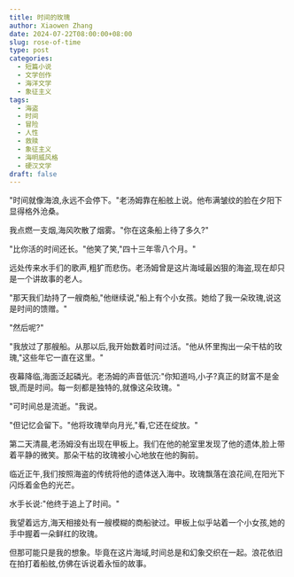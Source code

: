 ```yaml
---
title: 时间的玫瑰
author: Xiaowen Zhang
date: 2024-07-22T08:00:00+08:00
slug: rose-of-time
type: post
categories:
  - 短篇小说
  - 文学创作
  - 海洋文学
  - 象征主义
tags:
  - 海盗
  - 时间
  - 冒险
  - 人性
  - 救赎
  - 象征主义
  - 海明威风格
  - 硬汉文学
draft: false
---
```


"时间就像海浪,永远不会停下。"老汤姆靠在船舷上说。他布满皱纹的脸在夕阳下显得格外沧桑。

我点燃一支烟,海风吹散了烟雾。"你在这条船上待了多久?"

"比你活的时间还长。"他笑了笑,"四十三年零八个月。"

远处传来水手们的歌声,粗犷而悲伤。老汤姆曾是这片海域最凶狠的海盗,现在却只是一个讲故事的老人。

"那天我们劫持了一艘商船,"他继续说,"船上有个小女孩。她给了我一朵玫瑰,说这是时间的馈赠。"

"然后呢?"

"我放过了那艘船。从那以后,我开始数着时间过活。"他从怀里掏出一朵干枯的玫瑰,"这些年它一直在这里。"

夜幕降临,海面泛起磷光。老汤姆的声音低沉:"你知道吗,小子?真正的财富不是金银,而是时间。每一刻都是独特的,就像这朵玫瑰。"

"可时间总是流逝。"我说。

"但记忆会留下。"他将玫瑰举向月光,"看,它还在绽放。"

第二天清晨,老汤姆没有出现在甲板上。我们在他的舱室里发现了他的遗体,脸上带着平静的微笑。那朵干枯的玫瑰被小心地放在他的胸前。

临近正午,我们按照海盗的传统将他的遗体送入海中。玫瑰飘落在浪花间,在阳光下闪烁着金色的光芒。

水手长说:"他终于追上了时间。"

我望着远方,海天相接处有一艘模糊的商船驶过。甲板上似乎站着一个小女孩,她的手中握着一朵鲜红的玫瑰。

但那可能只是我的想象。毕竟在这片海域,时间总是和幻象交织在一起。浪花依旧在拍打着船舷,仿佛在诉说着永恒的故事。